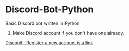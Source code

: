 # Discord-Bot-Python
 Basic Discord bot written in Python
1. Make Discord account if you don't have one already.
<!-- links -->
   [Discord - Register a new account is a link](discord.com/register)
